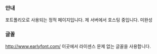 ### 안내

포트폴리오로 사용되는 정적 페이지입니다.
제 서버에서 호스팅 중입니다.
미완성

### 글꼴

http://www.earlyfont.com/ 이곳에서 라이센스 문제 없는 글꼴을 사용합니다.